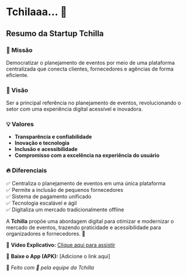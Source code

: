 # Tchilaaa... 🚀  

## Resumo da Startup Tchilla  

### 📌 Missão  
Democratizar o planejamento de eventos por meio de uma plataforma centralizada que conecta clientes, fornecedores e agências de forma eficiente.  

### 🎯 Visão  
Ser a principal referência no planejamento de eventos, revolucionando o setor com uma experiência digital acessível e inovadora.  

### 💡 Valores  
- **Transparência e confiabilidade**  
- **Inovação e tecnologia**  
- **Inclusão e acessibilidade**  
- **Compromisso com a excelência na experiência do usuário**  

### 🔥 Diferenciais  
✅ Centraliza o planejamento de eventos em uma única plataforma  
✅ Permite a inclusão de pequenos fornecedores  
✅ Sistema de pagamento unificado  
✅ Tecnologia escalável e ágil  
✅ Digitaliza um mercado tradicionalmente offline  

A **Tchilla** propõe uma abordagem digital para otimizar e modernizar o mercado de eventos, trazendo praticidade e acessibilidade para organizadores e fornecedores. 🚀  

🎥 **Vídeo Explicativo:** [Clique aqui para assistir](https://drive.google.com/file/d/140q5siQy5_gYr62tdDrTWTYzN1day75V/view?usp=sharing)  

📱 **Baixe o App (APK):** [Adicione o link aqui]  

📍 _Feito com 💜 pela equipe da Tchilla_

